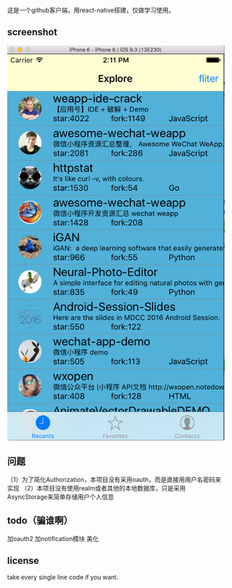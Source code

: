 这是一个github客户端，用react-native搭建，仅做学习使用。

## screenshot
![screen](screen/1.png)

## 问题
  （1）为了简化Authorization，本项目没有采用oauth，而是直接用用户名密码来实现
  （2）本项目没有使用realm或者其他的本地数据库，只是采用AsyncStorage来简单存储用户个人信息

## todo（骗谁啊）
  加oauth2
  加notification模块
  美化


## license
take every single line code if you want.
